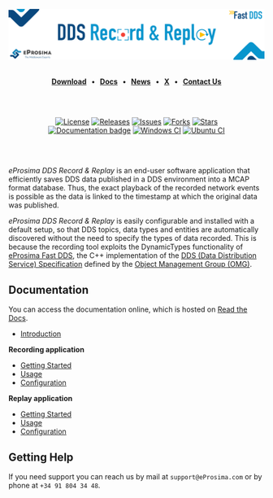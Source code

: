 [![DDS Record and Replay](resources/images/github_banner_ddsrecordreplay.png)](https://eprosima.com/middleware/tools/eprosima-dds-record-replay)

<br>

<div class="menu" align="center">
    <strong>
        <a href="https://eprosima.com/index.php/downloads-all">Download</a>
        <span>&nbsp;&nbsp;•&nbsp;&nbsp;</span>
        <a href="https://dds-recorder.readthedocs.io/en/latest/">Docs</a>
        <span>&nbsp;&nbsp;•&nbsp;&nbsp;</span>
        <a href="https://eprosima.com/index.php/company-all/news">News</a>
        <span>&nbsp;&nbsp;•&nbsp;&nbsp;</span>
        <a href="https://x.com/EProsima">X</a>
        <span>&nbsp;&nbsp;•&nbsp;&nbsp;</span>
        <a href="mailto:info@eprosima.com">Contact Us</a>
    </strong>
</div>

<br><br>

<div class="badges" align="center">
    <a href="https://opensource.org/licenses/Apache-2.0"><img alt="License" src="https://img.shields.io/github/license/eProsima/DDS-Record-Replay.svg"/></a>
    <a href="https://github.com/eProsima/DDS-Record-Replay/releases"><img alt="Releases" src="https://img.shields.io/github/v/release/eProsima/DDS-Record-Replay?sort=semver"/></a>
    <a href="https://github.com/eProsima/DDS-Record-Replay/issues"><img alt="Issues" src="https://img.shields.io/github/issues/eProsima/DDS-Record-Replay.svg"/></a>
    <a href="https://github.com/eProsima/DDS-Record-Replay/network/members"><img alt="Forks" src="https://img.shields.io/github/forks/eProsima/DDS-Record-Replay.svg"/></a>
    <a href="https://github.com/eProsima/DDS-Record-Replay/stargazers"><img alt="Stars" src="https://img.shields.io/github/stars/eProsima/DDS-Record-Replay.svg"/></a>
    <br>
    <a href="https://dds-recorder.readthedocs.io"><img alt="Documentation badge" src="https://img.shields.io/readthedocs/dds-recorder.svg"/></a>
    <a href="https://github.com/eProsima/DDS-Record-Replay/actions/workflows/nightly-windows-ci.yml"><img alt="Windows CI" src="https://img.shields.io/github/actions/workflow/status/eProsima/DDS-Record-Replay/nightly-windows-ci.yml?label=Windows%20CI"></a>
    <a href="https://github.com/eProsima/DDS-Record-Replay/actions/workflows/nightly-ubuntu-ci.yml"><img alt="Ubuntu CI" src="https://img.shields.io/github/actions/workflow/status/eProsima/DDS-Record-Replay/nightly-ubuntu-ci.yml?label=Ubuntu%20CI"></a>
</div>

<br><br>

*eProsima DDS Record & Replay* is an end-user software application that efficiently saves DDS data published in a DDS environment into a MCAP format database.
Thus, the exact playback of the recorded network events is possible as the data is linked to the timestamp at which the original data was published.

*eProsima DDS Record & Replay* is easily configurable and installed with a default setup, so that DDS topics, data types and entities are automatically discovered without the need to specify the types of data recorded.
This is because the recording tool exploits the DynamicTypes functionality of [eProsima Fast DDS](https://fast-dds.docs.eprosima.com), the C++ implementation of the [DDS (Data Distribution Service) Specification](https://www.omg.org/spec/DDS/About-DDS/) defined by the [Object Management Group (OMG)](https://www.omg.org/).


## Documentation

You can access the documentation online, which is hosted on [Read the Docs](https://dds-recorder.readthedocs.io/).

* [Introduction](https://dds-recorder.readthedocs.io/en/latest/)

**Recording application**

* [Getting Started](https://dds-recorder.readthedocs.io/en/latest/rst/recording/getting_started/getting_started.html)
* [Usage](https://dds-recorder.readthedocs.io/en/latest/rst/recording/usage/usage.html)
* [Configuration](https://dds-recorder.readthedocs.io/en/latest/rst/recording/usage/configuration.html)

**Replay application**

* [Getting Started](https://dds-recorder.readthedocs.io/en/latest/rst/replaying/getting_started/getting_started.html)
* [Usage](https://dds-recorder.readthedocs.io/en/latest/rst/replaying/usage/usage.html)
* [Configuration](https://dds-recorder.readthedocs.io/en/latest/rst/replaying/usage/configuration.html)

## Getting Help

If you need support you can reach us by mail at `support@eProsima.com` or by phone at `+34 91 804 34 48`.
